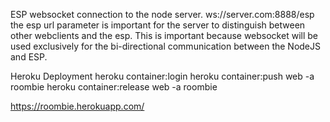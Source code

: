 ESP websocket connection to the node server.
ws://server.com:8888/esp the esp url parameter is important for the server to distinguish between other webclients and the esp.
This is important because websocket will be used exclusively for the bi-directional communication between the NodeJS and ESP.

Heroku Deployment
heroku container:login
heroku container:push web -a roombie
heroku container:release web -a roombie

https://roombie.herokuapp.com/
